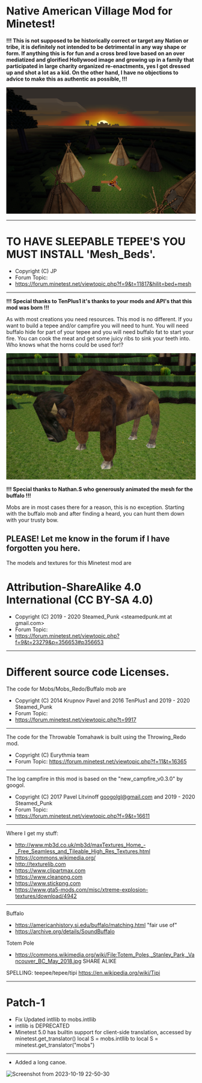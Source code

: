 # Native American Village Mod for Minetest!

**!!! This is not supposed to be historically correct or target any Nation or tribe, it is definitely not intended to be detrimental in any way shape or form. If anything this is for fun and a cross bred love based on an over mediatized and glorified Hollywood image and growing up in a family that participated in large charity organized re-enactments, yes I got dressed up and shot a lot as a kid. On the other hand, I have no objections to advice to make this as authentic as possible,  !!!**

![Image description](https://github.com/Steamed-Punk/Native-American-Village/blob/master/screenshot.png)

---------------------------------------------------------------------------
# TO HAVE SLEEPABLE TEPEE'S YOU MUST INSTALL 'Mesh_Beds'.
- Copyright (C) JP
- Forum Topic:
- <https://forum.minetest.net/viewtopic.php?f=9&t=11817&hilit=bed+mesh>

---------------------------------------------------------------------------

**!!! Special thanks to TenPlus1 it's thanks to your mods and API's that this mod was born !!!**

As with most creations you need resources. This mod is no different. If you want to build a tepee and/or campfire you will need to hunt.
You will need buffalo hide for part of your tepee and you will need buffalo fat to start your fire. You can cook the meat and get some juicy ribs to sink your teeth into. Who knows what the horns could be used for!?

![Image description](https://github.com/Steamed-Punk/Native-American-Village/blob/master/screenshot01.png)

**!!! Special thanks to Nathan.S who generously animated the mesh for the buffalo  !!!**

Mobs are in most cases there for a reason, this is no exception. Starting with the buffalo mob and after finding a heard, you can hunt them down with your trusty bow.


PLEASE! Let me know in the forum if I have forgotten you here.
---------------------------------------------------------------------------

The models and textures for this Minetest mod are
# Attribution-ShareAlike 4.0 International (CC BY-SA 4.0)
- Copyright (C) 2019 - 2020 Steamed_Punk <steamedpunk.mt at gmail.com>
- Forum Topic:
- <https://forum.minetest.net/viewtopic.php?f=9&t=23279&p=356653#p356653>

---------------------------------------------------------------------------
# Different source code Licenses.

The code for Mobs/Mobs_Redo/Buffalo mob are
- Copyright (C) 2014 Krupnov Pavel and 2016 TenPlus1 and 2019 - 2020 Steamed_Punk
- Forum Topic:
- <https://forum.minetest.net/viewtopic.php?t=9917>

---------------------------------------------------------------------------

The code for the Throwable Tomahawk is built using the Throwing_Redo mod.
- Copyright (C) Eurythmia team
- Forum Topic:
https://forum.minetest.net/viewtopic.php?f=11&t=16365

---------------------------------------------------------------------------

The log campfire in this mod is based on the "new_campfire_v0.3.0" by googol.
- Copyright (C) 2017 Pavel Litvinoff <googolgl@gmail.com> and 2019 - 2020 Steamed_Punk
- Forum Topic:
- <https://forum.minetest.net/viewtopic.php?f=9&t=16611>

---------------------------------------------------------------------------

Where I get my stuff:

- http://www.mb3d.co.uk/mb3d/maxTextures_Home_-_Free_Seamless_and_Tileable_High_Res_Textures.html
- https://commons.wikimedia.org/
- http://texturelib.com
- https://www.clipartmax.com
- https://www.cleanpng.com
- https://www.stickpng.com
- https://www.gta5-mods.com/misc/xtreme-explosion-textures/download/4942

---------------------------------------------------------------------------
Buffalo
- https://americanhistory.si.edu/buffalo/matching.html    "fair use of"
- https://archive.org/details/SoundBuffalo

Totem Pole
- https://commons.wikimedia.org/wiki/File:Totem_Poles,_Stanley_Park,_Vancouver_BC_May_2018.jpg   SHARE ALIKE

SPELLING: teepee/tepee/tipi https://en.wikipedia.org/wiki/Tipi


---------------------------------------------------------------------------

# Patch-1
- Fix Updated intllib to mobs.intllib 
- intllib is DEPRECATED 
- Minetest 5.0 has builtin support for client-side translation, accessed by minetest.get_translator()
local S = mobs.intllib to local S = minetest.get_translator("mobs")


---------------------------------------------------------------------------

- Added a long canoe.

![Screenshot from 2023-10-19 22-50-30](https://github.com/yonacwy/Native_American_Village/assets/3211998/e63b6fd9-59e2-45a8-9b7a-d194dbbb653d)

